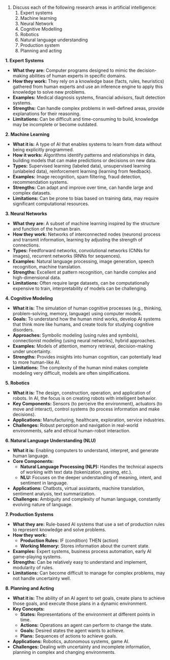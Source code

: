 1. Discuss each of the following research areas in artificial intelligence:
	1. Expert systems
	2. Machine learning
	3. Neural Network
	4. Cognitive Modelling
	5. Robotics
	6. Natural language understanding
	7. Production system
	8. Planning and acting

**1. Expert Systems**

* **What they are:** Computer programs designed to mimic the decision-making abilities of human experts in specific domains.
* **How they work:** They rely on a knowledge base (facts, rules, heuristics) gathered from human experts and use an inference engine to apply this knowledge to solve new problems.
* **Examples:** Medical diagnosis systems, financial advisors, fault detection systems.
* **Strengths:** Can handle complex problems in well-defined areas, provide explanations for their reasoning.
* **Limitations:**  Can be difficult and time-consuming to build, knowledge may be incomplete or become outdated.

**2. Machine Learning**

* **What it is:**  A type of AI that enables systems to learn from data without being explicitly programmed.
* **How it works:**  Algorithms identify patterns and relationships in data, building models that can make predictions or decisions on new data.
* **Types:** Supervised learning (labeled data), unsupervised learning (unlabeled data), reinforcement learning (learning from feedback).
* **Examples:** Image recognition, spam filtering, fraud detection, recommendation systems.
* **Strengths:**  Can adapt and improve over time, can handle large and complex datasets.
* **Limitations:** Can be prone to bias based on training data, may require significant computational resources.

**3. Neural Networks**

* **What they are:** A subset of machine learning inspired by the structure and function of the human brain.
* **How they work:** Networks of interconnected nodes (neurons) process and transmit information, learning by adjusting the strength of connections.
* **Types:** Feedforward networks, convolutional networks (CNNs for images), recurrent networks (RNNs for sequences).
* **Examples:**  Natural language processing, image generation, speech recognition, machine translation.
* **Strengths:**  Excellent at pattern recognition, can handle complex and high-dimensional data.
* **Limitations:** Often require large datasets, can be computationally expensive to train, interpretability of models can be challenging.

**4. Cognitive Modeling**

* **What it is:**  The simulation of human cognitive processes (e.g., thinking, problem-solving, memory, language) using computer models.
* **Goals:**  To understand how the human mind works, develop AI systems that think more like humans, and create tools for studying cognitive disorders.
* **Approaches:** Symbolic modeling (using rules and symbols), connectionist modeling (using neural networks), hybrid approaches.
* **Examples:**  Models of attention, memory retrieval, decision-making under uncertainty.
* **Strengths:** Provides insights into human cognition, can potentially lead to more human-like AI.
* **Limitations:** The complexity of the human mind makes complete modeling very difficult, models are often simplifications.

**5. Robotics**

* **What it is:** The design, construction, operation, and application of robots. In AI, the focus is on creating robots with intelligent behavior.
* **Key Components:**  Sensors (to perceive the environment), actuators (to move and interact), control systems (to process information and make decisions).
* **Applications:** Manufacturing, healthcare, exploration, service industries.
* **Challenges:** Robust perception and navigation in real-world environments, safe and ethical human-robot interaction.

**6. Natural Language Understanding (NLU)**

* **What it is:**  Enabling computers to understand, interpret, and generate human language. 
* **Core Components:**
    * **Natural Language Processing (NLP):**  Handles the technical aspects of working with text data (tokenization, parsing, etc.).
    * **NLU:** Focuses on the deeper understanding of meaning, intent, and sentiment in language.
* **Applications:**  Chatbots, virtual assistants, machine translation, sentiment analysis, text summarization.
* **Challenges:** Ambiguity and complexity of human language, constantly evolving nature of language.

**7. Production Systems**

* **What they are:** Rule-based AI systems that use a set of production rules to represent knowledge and solve problems.
* **How they work:**
    * **Production Rules:** IF (condition) THEN (action)
    * **Working Memory:** Stores information about the current state.
* **Examples:**  Expert systems, business process automation, early AI game-playing systems. 
* **Strengths:**  Can be relatively easy to understand and implement, modularity of rules.
* **Limitations:** Can become difficult to manage for complex problems, may not handle uncertainty well.

**8. Planning and Acting**

* **What it is:** The ability of an AI agent to set goals, create plans to achieve those goals, and execute those plans in a dynamic environment.
* **Key Concepts:** 
    * **States:**  Representations of the environment at different points in time.
    * **Actions:**  Operations an agent can perform to change the state.
    * **Goals:** Desired states the agent wants to achieve.
    * **Plans:** Sequences of actions to achieve goals.
* **Applications:** Robotics, autonomous systems, game AI.
* **Challenges:** Dealing with uncertainty and incomplete information, planning in complex and changing environments. 
